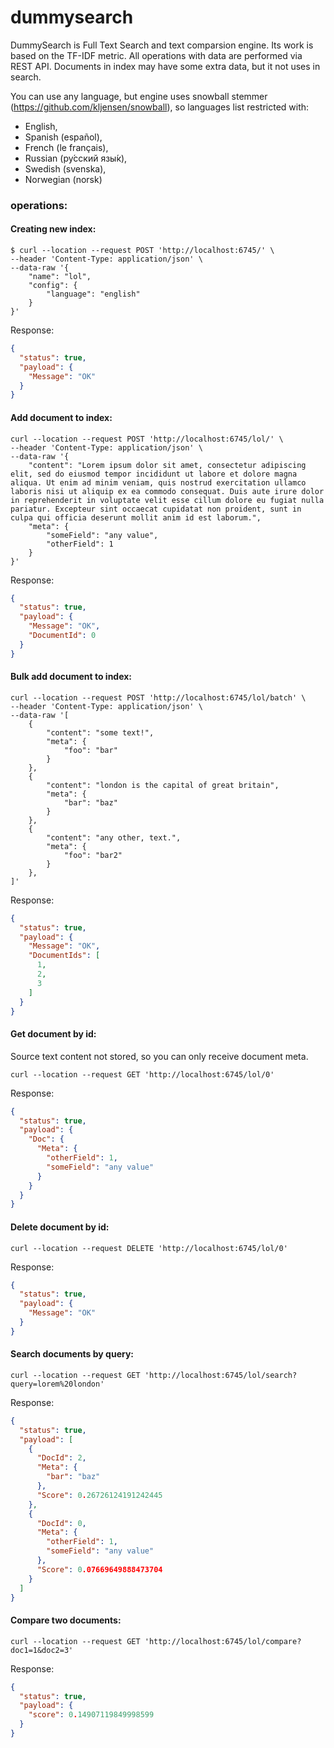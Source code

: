 # dummysearch

DummySearch is Full Text Search and text comparsion engine.
Its work is based on the TF-IDF metric.
All operations with data are performed via REST API.
Documents in index may have some extra data, but it not uses in search.

You can use any language, but engine uses snowball stemmer (https://github.com/kljensen/snowball), so languages list restricted with:
 - English,
 - Spanish (español),
 - French (le français),
 - Russian (ру́сский язы́к),
 - Swedish (svenska),
 - Norwegian (norsk)

### operations:

#### Creating new index:

```shell script
$ curl --location --request POST 'http://localhost:6745/' \
--header 'Content-Type: application/json' \
--data-raw '{
    "name": "lol",
    "config": {
        "language": "english"
    }
}'
```
Response:
```json
{
  "status": true,
  "payload": {
    "Message": "OK"
  }
}
```

#### Add document to index:

```shell script
curl --location --request POST 'http://localhost:6745/lol/' \
--header 'Content-Type: application/json' \
--data-raw '{
    "content": "Lorem ipsum dolor sit amet, consectetur adipiscing elit, sed do eiusmod tempor incididunt ut labore et dolore magna aliqua. Ut enim ad minim veniam, quis nostrud exercitation ullamco laboris nisi ut aliquip ex ea commodo consequat. Duis aute irure dolor in reprehenderit in voluptate velit esse cillum dolore eu fugiat nulla pariatur. Excepteur sint occaecat cupidatat non proident, sunt in culpa qui officia deserunt mollit anim id est laborum.",
    "meta": {
        "someField": "any value",
        "otherField": 1
    }
}'
```
Response:
```json
{
  "status": true,
  "payload": {
    "Message": "OK",
    "DocumentId": 0
  }
}
```

#### Bulk add document to index:

```shell script
curl --location --request POST 'http://localhost:6745/lol/batch' \
--header 'Content-Type: application/json' \
--data-raw '[
    {
        "content": "some text!",
        "meta": {
            "foo": "bar"
        }
    },
    {
        "content": "london is the capital of great britain",
        "meta": {
            "bar": "baz"
        }
    },
    {
        "content": "any other, text.",
        "meta": {
            "foo": "bar2"
        }
    },
]'
```

Response:

```json
{
  "status": true,
  "payload": {
    "Message": "OK",
    "DocumentIds": [
      1,
      2,
      3
    ]
  }
}
```

#### Get document by id:

Source text content not stored, so you can only receive document meta.

```shell script
curl --location --request GET 'http://localhost:6745/lol/0'
```

Response:

```json
{
  "status": true,
  "payload": {
    "Doc": {
      "Meta": {
        "otherField": 1,
        "someField": "any value"
      }
    }
  }
}
```

#### Delete document by id:

```shell script
curl --location --request DELETE 'http://localhost:6745/lol/0'
```

Response:

```json
{
  "status": true,
  "payload": {
    "Message": "OK"
  }
}
```

#### Search documents by query:

```shell script
curl --location --request GET 'http://localhost:6745/lol/search?query=lorem%20london'
```

Response:

```json
{
  "status": true,
  "payload": [
    {
      "DocId": 2,
      "Meta": {
        "bar": "baz"
      },
      "Score": 0.26726124191242445
    },
    {
      "DocId": 0,
      "Meta": {
        "otherField": 1,
        "someField": "any value"
      },
      "Score": 0.07669649888473704
    }
  ]
}
```

#### Compare two documents:

```shell script
curl --location --request GET 'http://localhost:6745/lol/compare?doc1=1&doc2=3'
```

Response:

```json
{
  "status": true,
  "payload": {
    "score": 0.14907119849998599
  }
}
```
